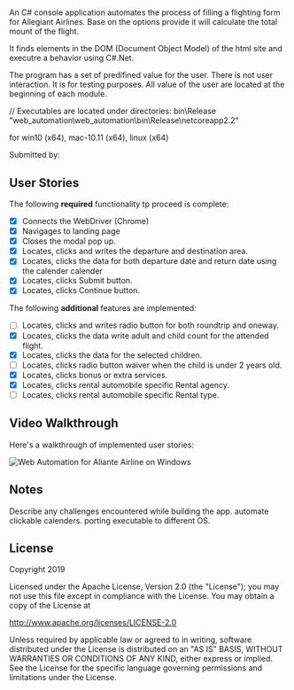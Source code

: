 # <name of app>

An C# console application automates the process of filling a flighting form for Allegiant Airlines.
   Base on the options provide it will calculate the total mount of the flight.
   
   It finds elements in the DOM (Document Object Model) of the html site and executre a behavior
   using C#.Net.
   
   The program has a set of predifined value for the user. There is not user interaction. It is for testing purposes.
   All value of the user are located at the beginning of each module.
   
   // Executables are located under
   directories: bin\Release\
   "web_automation\web_automation\bin\Release\netcoreapp2.2\"
   
   for
   win10 (x64), mac-10.11 (x64), linux (x64)

Submitted by: <Raul Rivero Rubio>

## User Stories

The following **required** functionality tp proceed is complete:

* [X] Connects the WebDriver (Chrome)
* [X] Navigages to landing page
* [X] Closes the modal pop up.
* [X] Locates, clicks and writes the departure and destination area.
* [X] Locates, clicks the data for both departure date and return date using the calender calender
* [X] Locates, clicks Submit button.
* [X] Locates, clicks Continue button.

The following **additional** features are implemented:
* [ ] Locates, clicks and writes radio button for both roundtrip and oneway.
* [X] Locates, clicks the data write adult and child count for the attended flight.
* [X] Locates, clicks the data for the selected children.
* [ ] Locates, clicks radio button waiver when the child is under 2 years old.
* [X] Locates, clicks bonus or extra services.
* [X] Locates, clicks rental automobile specific Rental agency.
* [ ] Locates, clicks rental automobile specific Rental type.

## Video Walkthrough

Here's a walkthrough of implemented user stories:

<img src='web-automation-on-windows.gif' title='Web Automation for Aliante Airline on Windows' alt='Web Automation for Aliante Airline on Windows' />

## Notes

Describe any challenges encountered while building the app.
automate clickable calenders.
porting executable to different OS.

## License

Copyright 2019 <Raul Rivero Rubio>

Licensed under the Apache License, Version 2.0 (the "License");
you may not use this file except in compliance with the License.
You may obtain a copy of the License at

http://www.apache.org/licenses/LICENSE-2.0

Unless required by applicable law or agreed to in writing, software
distributed under the License is distributed on an "AS IS" BASIS,
WITHOUT WARRANTIES OR CONDITIONS OF ANY KIND, either express or implied.
See the License for the specific language governing permissions and
limitations under the License.
